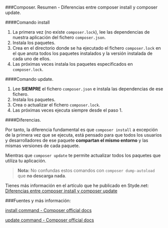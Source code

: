 ###Composer. Resumen - Diferencias entre composer install y composer update.


####Comando install

1. La primera vez (no existe `composer.lock`), lee las dependencias de nuestra aplicación del fichero `composer.json`.
2. Instala los paquetes.
3. Crea en el directorio donde se ha ejecutado el fichero `composer.lock` en el que anota todos los paquetes instalados y la versión instalada de cada uno de ellos.
4. Las próximas veces instala los paquetes especificados en `composer.lock`.

####Comando update.

1. Lee **SIEMPRE** el fichero `composer.json` e instala las dependencias de ese fichero.
2. Instala los paquetes.
3. Crea o actualizar el fichero `composer.lock`.
4. Las próximas veces ejecuta siempre desde el paso 1.

####Diferencias.

Por tanto, la diferencia fundamental es que `composer install` a excepción de la primera vez que se ejecuta, está pensado para que todos los usuarios y desarrolladores de ese paquete **compartan el mismo entorno** y las mismas versiones de cada paquete.

Mientras que `composer update` te permite actualizar todos los paquetes que utiliza tu aplicación.

> **Nota:** No confundas estos comandos con `composer dump-autoload` que **no descarga nada**.

Tienes más información en el artículo que he publicado en Styde.net: [Diferencias entre composer install y composer update](https://styde.net/diferencias-entre-composer-install-y-composer-update/)

###Fuentes y más información:

[install command - Composer official docs](https://getcomposer.org/doc/03-cli.md#install)   

[update command - Composer official docs](https://getcomposer.org/doc/03-cli.md#update)  
